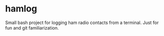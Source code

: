 # hamlog
Small bash project for logging ham radio contacts from a terminal. Just for fun and git familiarization.
